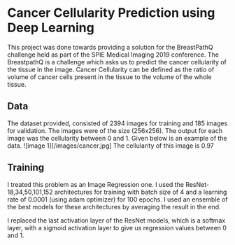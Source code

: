 # Cancer Cellularity Prediction using Deep Learning
This project was done towards providing a solution for the BreastPathQ challenge held as part of the SPIE Medical Imaging 2019 conference.
The BreastpathQ is a challenge which asks us to predict the cancer cellularity of the tissue in the image.
Cancer Cellularity can be defined as the ratio of volume of cancer cells present in the tissue to the volume of the whole tissue.
## Data
The dataset provided, consisted of 2394 images for training and 185 images for validation. The images were of the size (256x256). The output for each image was the cellularity between 0 and 1. 
Given below is an example of the data.
![image 1][/images/cancer.jpg]
The cellularity of this image is 0.97

## Training 
I treated this problem as an Image Regression one. I used the ResNet-18,34,50,101,152 architectures for training with batch size of 4 and a learning rate of 0.0001 (using adam optimizer) for 100 epochs. I used an ensemble of the best models for these architectures by averaging the result in the end.

I replaced the last activation layer of the ResNet models, which is a softmax layer, with a sigmoid activation layer to give us regression values between 0 and 1.

